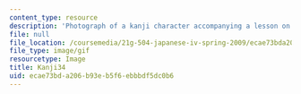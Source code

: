 ```yaml
---
content_type: resource
description: 'Photograph of a kanji character accompanying a lesson on Japanese. '
file: null
file_location: /coursemedia/21g-504-japanese-iv-spring-2009/ecae73bda206b93eb5f6ebbbdf5dc0b6_Kanji34.gif
file_type: image/gif
resourcetype: Image
title: Kanji34
uid: ecae73bd-a206-b93e-b5f6-ebbbdf5dc0b6
---
```

